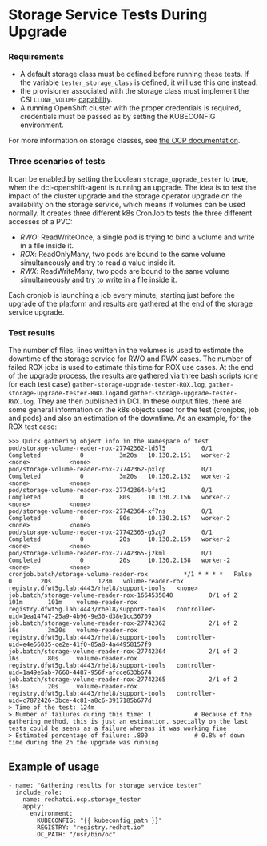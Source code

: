 # Storage Service Tests During Upgrade
### Requirements

* A default storage class must be defined before running these tests. If the variable `tester_storage_class` is defined, it will use this one instead.
* the provisioner associated with the storage class must implement the CSI `CLONE_VOLUME` [capability](https://kubernetes-csi.github.io/docs/developing.html).
* A running OpenShift cluster with the proper credentials is required, credentials must be passed as by setting the KUBECONFIG environment.

For more information on storage classes, see [the OCP documentation](https://docs.openshift.com/container-platform/4.11/post_installation_configuration/storage-configuration.html#defining-storage-classes_post-install-storage-configuration).

### Three scenarios of tests
It can be enabled by setting the boolean `storage_upgrade_tester` to **true**, when the dci-openshift-agent is running an upgrade.
The idea is to test the impact of the cluster upgrade and the storage operator upgrade on the availability on the storage service, which means if volumes can be used normally.
It creates three different k8s CronJob to tests the three different accesses of a PVC:

* *RWO*: ReadWriteOnce, a single pod is trying to bind a volume and write in a file inside it.
* *ROX*: ReadOnlyMany, two pods are bound to the same volume simultaneously and try to read a value inside it.
* *RWX*: ReadWriteMany, two pods are bound to the same volume simultaneously and try to write in a file inside it.

Each cronjob is launching a job every minute, starting just before the upgrade of the platform and results are gathered at the end of the storage service upgrade.
### Test results
The number of files, lines written in the volumes is used to estimate the downtime of the storage service for RWO and RWX cases.
The number of failed ROX jobs is used to estimate this time for ROX use cases.
At the end of the upgrade process, the results are gathered via three bash scripts (one for each test case) `gather-storage-upgrade-tester-ROX.log`, `gather-storage-upgrade-tester-RWO.log`and `gather-storage-upgrade-tester-RWX.log`. They are then published in DCI.
In these output files, there are some general information on the k8s objects used for the test (cronjobs, job and pods) and also an estimation of the downtime.
As an example, for the ROX test case:
```log
>>> Quick gathering object info in the Namespace of test
pod/storage-volume-reader-rox-27742362-ld5l5          0/1     Completed           0          3m20s   10.130.2.151   worker-2   <none>           <none>
pod/storage-volume-reader-rox-27742362-pxlcp          0/1     Completed           0          3m20s   10.130.2.152   worker-2   <none>           <none>
pod/storage-volume-reader-rox-27742364-bfst2          0/1     Completed           0          80s     10.130.2.156   worker-2   <none>           <none>
pod/storage-volume-reader-rox-27742364-xf7ns          0/1     Completed           0          80s     10.130.2.157   worker-2   <none>           <none>
pod/storage-volume-reader-rox-27742365-g5zg7          0/1     Completed           0          20s     10.130.2.159   worker-2   <none>           <none>
pod/storage-volume-reader-rox-27742365-j2kml          0/1     Completed           0          20s     10.130.2.158   worker-2   <none>           <none>
cronjob.batch/storage-volume-reader-rox          */1 * * * *   False     0        20s             123m   volume-reader-rox   registry.dfwt5g.lab:4443/rhel8/support-tools   <none>
job.batch/storage-volume-reader-rox-1664535840          0/1 of 2      101m       101m    volume-reader-rox   registry.dfwt5g.lab:4443/rhel8/support-tools   controller-uid=1ea14747-25a9-4b96-9e30-d38e1cc36709
job.batch/storage-volume-reader-rox-27742362            2/1 of 2      16s        3m20s   volume-reader-rox   registry.dfwt5g.lab:4443/rhel8/support-tools   controller-uid=e4e56035-ce2e-41f0-85a8-4a44958157f9
job.batch/storage-volume-reader-rox-27742364            2/1 of 2      16s        80s     volume-reader-rox   registry.dfwt5g.lab:4443/rhel8/support-tools   controller-uid=1a49e5ab-7660-4487-956f-afcce633b674
job.batch/storage-volume-reader-rox-27742365            2/1 of 2      16s        20s     volume-reader-rox   registry.dfwt5g.lab:4443/rhel8/support-tools   controller-uid=c7872426-3bce-4c81-a8c6-3917185b677d
> Time of the test: 124m
> Number of failures during this time: 1            # Because of the gathering method, this is just an estimation, specially on the last tests could be seens as a failure whereas it was working fine
> Estimated percentage of failure: .800             # 0.8% of down time during the 2h the upgrade was running
```

## Example of usage
```
- name: "Gathering results for storage service tester"
  include_role:
    name: redhatci.ocp.storage_tester
    apply:
      environment:
        KUBECONFIG: "{{ kubeconfig_path }}"
        REGISTRY: "registry.redhat.io"
        OC_PATH: "/usr/bin/oc"
```
